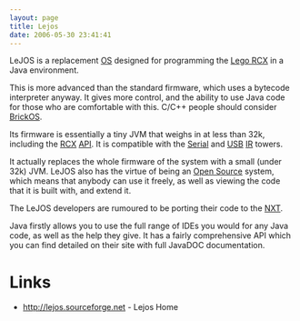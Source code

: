```yaml
---
layout: page
title: Lejos
date: 2006-05-30 23:41:41
---
```

<p>LeJOS is a replacement <a class="wiki" href="/wiki/os.html" title="An Operating System">OS</a> designed for programming the <a class="wiki" href="/wiki/lego_rcx.html" title="The Lego RCX">Lego RCX</a> in a Java environment.
</p>
<p>This is more advanced than the standard firmware, which uses a bytecode interpreter anyway. It gives more control, and the ability to use Java code for those who are comfortable with this. C/C++ people should consider <a class="wiki" href="/wiki/brickos.html" title="An entire Embedded OS for the RCX">BrickOS</a>.
</p>
<p>Its firmware is essentially a tiny JVM that weighs in at less than 32k, including the <a class="wiki" href="/wiki/rcx.html" title="The Lego Robot Command Explorer">RCX</a> <a class="wiki" href="/wiki/api.html" title="Acronym: Application Programming Interface">API</a>. It is compatible with the <a class="wiki" href="/wiki/serial_data_stream.html" title="Serial Data Stream">Serial</a> and <a class="wiki" href="/wiki/usb.html" title="Universal Serial Bus">USB</a> <a class="wiki" href="/wiki/ir.html" title="Acronym for Infra Red">IR</a> towers.
</p>
<p>It actually replaces the whole firmware of the system with a small (under 32k) JVM. LeJOS also has the virtue of being an <a class="wiki" href="/wiki/open_source.html" title="Products and packages which are generally free.">Open Source</a> system, which means that anybody can use it freely, as well as viewing the code that it is built with, and extend it.
</p>
<p>The LeJOS developers are rumoured to be porting their code to the <a class="wiki" href="/wiki/nxt.html" title="Legos NeXT generation robotics kit">NXT</a>.
</p>
<p>Java firstly allows you to use the full range of IDEs you would for any Java code, as well as the help they give. It has a fairly comprehensive API which you can find detailed on their site with full JavaDOC documentation.
</p>
<h1 id="Links">Links</h1>
<ul><li> <a href="http://lejos.sourceforge.net" rel="external" target="_blank">http://lejos.sourceforge.net</a> - Lejos Home
</li></ul>
